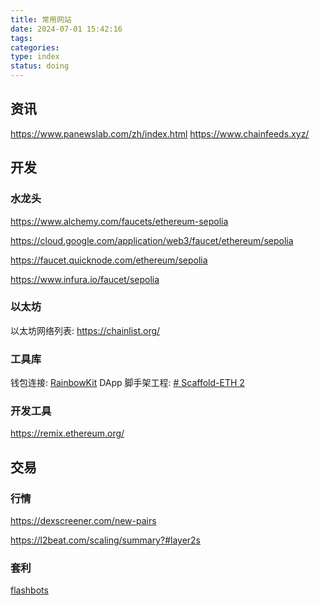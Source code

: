 ```yaml
---
title: 常用网站
date: 2024-07-01 15:42:16
tags: 
categories: 
type: index
status: doing
---
```


## 资讯
https://www.panewslab.com/zh/index.html
https://www.chainfeeds.xyz/

## 开发

### 水龙头
https://www.alchemy.com/faucets/ethereum-sepolia

https://cloud.google.com/application/web3/faucet/ethereum/sepolia

https://faucet.quicknode.com/ethereum/sepolia

https://www.infura.io/faucet/sepolia

### 以太坊
以太坊网络列表:  https://chainlist.org/

### 工具库
钱包连接: [RainbowKit](https://www.rainbowkit.com/zh-CN/docs/introduction)
DApp 脚手架工程: [# Scaffold-ETH 2](https://docs.scaffoldeth.io/)


### 开发工具
https://remix.ethereum.org/

## 交易
### 行情
https://dexscreener.com/new-pairs

https://l2beat.com/scaling/summary?#layer2s

### 套利
[flashbots](https://docs.flashbots.net/)